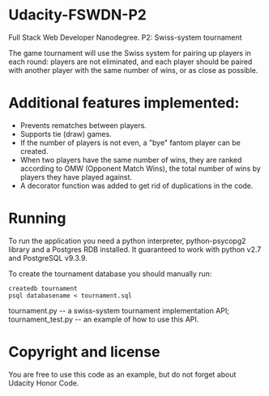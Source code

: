 # Udacity-FSWDN-P2
Full Stack Web Developer Nanodegree. P2: Swiss-system tournament

The game tournament will use the Swiss system for pairing up players in each round: players are not eliminated, and each player should be paired with another player with the same number of wins, or as close as possible.

# Additional features implemented:
* Prevents rematches between players.
* Supports tie (draw) games.
* If the number of players is not even, a "bye" fantom player can be created.
* When two players have the same number of wins, they are ranked according to OMW (Opponent Match Wins), the total number of wins by players they have played against.
* A decorator function was added to get rid of duplications in the code.

# Running
To run the application you need a python interpreter, python-psycopg2 library and a Postgres RDB installed. It guaranteed to work with python v2.7 and PostgreSQL v9.3.9.


To create the tournament database you should manually run:
```
createdb tournament
psql databasename < tournament.sql
```

tournament.py -- a swiss-system tournament implementation API;
tournament_test.py -- an example of how to use this API.

# Copyright and license
You are free to use this code as an example, but do not forget about Udacity Honor Code.

